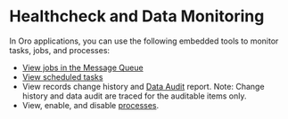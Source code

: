 # Healthcheck and Data Monitoring

In Oro applications, you can use the following embedded tools to monitor tasks, jobs, and processes:

* [View jobs in the Message Queue](../../../user/back-office/system/jobs/index.md#book-job-execution)
* [View scheduled tasks](../../../user/back-office/system/scheduled-tasks/index.md#book-time-based-command-execution)
* View records change history and [Data Audit](../../../user/back-office/system/data-audit/index.md#user-guide-data-audit) report. Note: Change history and data audit are traced for the auditable items only.
* View, enable, and disable [processes](../../../user/back-office/system/processes/index.md#user-guide-processes).
